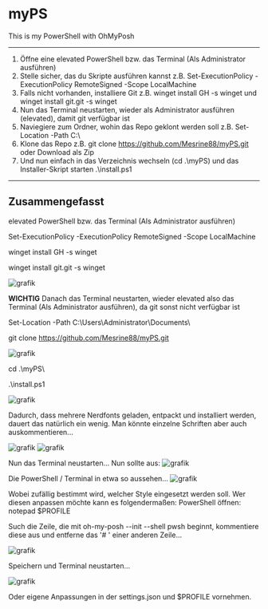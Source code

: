# myPS
This is my PowerShell with OhMyPosh
___

1. Öffne eine elevated PowerShell bzw. das Terminal (Als Administrator ausführen)
2. Stelle sicher, das du Skripte ausführen kannst z.B. Set-ExecutionPolicy -ExecutionPolicy RemoteSigned -Scope LocalMachine
3. Falls nicht vorhanden, installiere Git z.B. winget install GH -s winget und winget install git.git -s winget
4. Nun das Terminal neustarten, wieder als Administrator ausführen (elevated), damit git verfügbar ist
5. Naviegiere zum Ordner, wohin das Repo geklont werden soll z.B. Set-Location -Path C:\
6. Klone das Repo z.B. git clone https://github.com/Mesrine88/myPS.git oder Download als Zip
7. Und nun einfach in das Verzeichnis wechseln (cd .\myPS\) und das Installer-Skript starten .\install.ps1

___

## Zusammengefasst
elevated PowerShell bzw. das Terminal (Als Administrator ausführen)

Set-ExecutionPolicy -ExecutionPolicy RemoteSigned -Scope LocalMachine

winget install GH -s winget

winget install git.git -s winget

![grafik](https://github.com/Mesrine88/myPS/assets/87695029/7f09ab79-e033-4536-a1ec-cbed747471ae)

**WICHTIG**
Danach das Terminal neustarten, wieder elevated also das Terminal (Als Administrator ausführen), da git sonst nicht verfügbar ist

Set-Location -Path C:\Users\Administrator\Documents\

git clone https://github.com/Mesrine88/myPS.git

![grafik](https://github.com/Mesrine88/myPS/assets/87695029/da06dd47-d4cb-4d9b-9c53-423ff519afe6)


cd .\myPS\

.\install.ps1

![grafik](https://github.com/Mesrine88/myPS/assets/87695029/02d54e27-8b6e-4b08-b9a9-e3e90499d78c)

Dadurch, dass mehrere Nerdfonts geladen, entpackt und installiert werden, dauert das natürlich ein wenig. 
Man könnte einzelne Schriften aber auch auskommentieren...

![grafik](https://github.com/Mesrine88/myPS/assets/87695029/0423c29f-2f57-4d50-8f31-6c47d8cfe302)
![grafik](https://github.com/Mesrine88/myPS/assets/87695029/6890331e-f4e4-4094-917e-c4bd12566bd8)


Nun das Terminal neustarten...
Nun sollte aus:
![grafik](https://github.com/Mesrine88/myPS/assets/87695029/650d7e8a-b039-4af7-b102-b996c7806d27)

Die PowerShell / Terminal in etwa so aussehen...
![grafik](https://github.com/Mesrine88/myPS/assets/87695029/0dd5a5c1-b8e2-47df-8555-bdc4baa4df2d)

Wobei zufällig bestimmt wird, welcher Style eingesetzt werden soll. Wer diesen anpassen möchte kann es folgendermaßen:
PowerShell öffnen:
notepad $PROFILE

Such die Zeile, die mit oh-my-posh --init --shell pwsh beginnt, kommentiere diese aus und entferne das '# ' einer anderen Zeile...

![grafik](https://github.com/Mesrine88/myPS/assets/87695029/b4915abb-79e5-4ef2-b3c0-c9b004e23d65)

Speichern und Terminal neustarten...

![grafik](https://github.com/Mesrine88/myPS/assets/87695029/e94b49a9-7da3-4ea1-b05e-27e81ffdf1d4)

Oder eigene Anpassungen in der settings.json und $PROFILE vornehmen.
